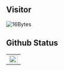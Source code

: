 ## Visitor
<img src="https://count.getloli.com/get/@46986243553?theme=moebooru&render=pixelated" alt="16Bytes" />

## Github Status





<table border="0">
    <tr>
        <td>
           <img src="https://github-readme-stats.vercel.app/api?username=46986243553&show_icons=true&count_private=true&hide_border=true&theme=omni" align="left" style="width: 100%" />
        </td>
    </tr>
</table>